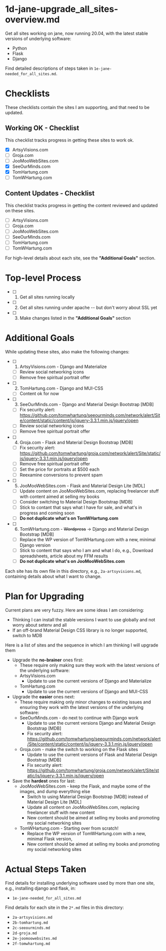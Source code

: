 
# 1d-jane-upgrade_all_sites-overview.md

Get all sites working on jane, now running 20.04, with the latest stable versions of underlying software:

- Python
- Flask
- Django

Find detailed descriptions of steps taken in `1e-jane-needed_for_all_sites.md`.

# Checklists

These checklists contain the sites I am supporting, and that need to be updated.

## Working OK - Checklist

This checklist tracks progress in getting these sites to work ok.

- [x] ArtsyVisions.com
- [ ] Groja.com
- [ ] JooMooWebSites.com
- [x] SeeOurMinds.com
- [x] TomHartung.com
- [ ] TomWHartung.com

## Content Updates - Checklist

This checklist tracks progress in getting the content reviewed and updated on these sites.

- [ ] ArtsyVisions.com
- [ ] Groja.com
- [ ] JooMooWebSites.com
- [ ] SeeOurMinds.com
- [ ] TomHartung.com
- [ ] TomWHartung.com

For high-level details about each site, see the **"Additional Goals"** section.

# Top-level Process

- [ ] 1. Get all sites running locally
- [ ] 2. Get all sites running under apache -- but don't worry about SSL yet
- [ ] 3. Make changes listed in the **"Additional Goals"** section

# Additional Goals

While updating these sites, also make the following changes:

- [ ] 1. ArtsyVisions.com - Django and Materialize
    - [ ] Review social networking icons
    - [ ] Remove free spiritual portrait offer
- [ ] 2. TomHartung.com - Django and MUI-CSS
    - [ ] Content ok for now
- [ ] 3. SeeOurMinds.com - Django and Material Design Bootstrap [MDB]
    - [ ] Fix security alert: https://github.com/tomwhartung/seeourminds.com/network/alert/Site/content/static/content/js/jquery-3.3.1.min.js/jquery/open
    - [ ] Review social networking icons
    - [ ] Remove free spiritual portrait offer
- [ ] 4. Groja.com - Flask and Material Design Bootstrap [MDB]
    - [ ] Fix security alert: https://github.com/tomwhartung/groja.com/network/alert/Site/static/js/jquery-3.3.1.min.js/jquery/open
    - [ ] Remove free spiritual portrait offer
    - [ ] Set the price for portraits at $500 each
    - [ ] Reexamine conversions to prevent spam
- [ ] 5. JooMooWebSites.com - Flask and Material Design Lite [MDL]
    - [ ] Update content on JooMooWebSites.com, replacing freelancer stuff with content aimed at selling my books
    - [ ] Consider switching to Material Design Bootstrap [MDB]
    - [ ] Stick to contant that says what I have for sale, and what's in progress and coming soon
    - [ ] **Do not duplicate what's on TomWHartung.com**
- [ ] 6. TomWHartung.com - ~~Wordpress~~ -> Django and Material Design Bootstrap [MDB]
    - [ ] Replace the WP version of TomWHartung.com with a new, minimal Django version
    - [ ] Stick to content that says who I am and what I do, e.g., Download spreadsheets, article about my FFM results
    - [ ] **Do not duplicate what's on JooMooWebSites.com**

Each site has its own file in this directory, e.g., `2a-artsyvisions.md`, containing details about what I want to change.

# Plan for Upgrading

Current plans are very fuzzy.  Here are some ideas I am considering:

- Thinking I can install the stable versions I want to use globally and not worry about setenv and all
- If an off-brand Material Design CSS library is no longer supported, switch to MDB

Here is a list of sites and the sequence in which I am thinking I will upgrade them

- Upgrade the **no-brainer** ones first:
  - These require only making sure they work with the latest versions of the underlying software:
  - ArtsyVisions.com
    - Update to use the current versions of Django and Materialize
  - TomHartung.com
    - Update to use the current versions of Django and MUI-CSS
- Upgrade the **easier** ones next:
  - These require making only minor changes to existing issues and ensuring they work with the latest versions of the underlying software:
  - SeeOurMinds.com - do next to continue with Django work
    - Update to use the current versions Django and Material Design Bootstrap [MDB]
    - Fix security alert: https://github.com/tomwhartung/seeourminds.com/network/alert/Site/content/static/content/js/jquery-3.3.1.min.js/jquery/open
  - Groja.com - make the switch to working on the Flask sites
    - Update to use the current versions of Flask and Material Design Bootstrap [MDB]
    - Fix security alert: https://github.com/tomwhartung/groja.com/network/alert/Site/static/js/jquery-3.3.1.min.js/jquery/open
- Save the **hardest** ones for last:
  - JooMooWebSites.com - keep the Flask, and maybe some of the images, and dump everything else
    - Switch to using Material Design Bootstrap [MDB] instead of Material Design Lite [MDL]
    - Update all content on JooMooWebSites.com, replacing freelancer stuff with new content
    - New content should be aimed at selling my books and promoting my social networking sites
  - TomWHartung.com - Starting over from scratch!
    - Replace the WP version of TomWHartung.com with a new, minimal Flask version,
    - New content should be aimed at selling my books and promoting my social networking sites

# Actual Steps Taken

Find details for installing underlying software used by more than one site, e.g., installing django and flask, in:

- `1e-jane-needed_for_all_sites.md`

Find details for each site in the `2*.md` files in this directory:

- `2a-artsyvisions.md`
- `2b-tomhartung.md`
- `2c-seeourminds.md`
- `2d-groja.md`
- `2e-joomoowebsites.md`
- `2f-tomwhartung.md`

